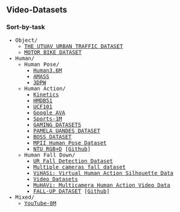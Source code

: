 ## Video-Datasets

### Sort-by-task

<div style="font-family:monospace;">
  <ul>
    <li>Object/
      <ul>
        <li><a href="http://videodatasets.org/UTUAV">THE UTUAV URBAN TRAFFIC DATASET</a></li>
        <li><a href="http://videodatasets.org/UrbanMotorbike">MOTOR BIKE DATASET</a></li>
      </ul>
    </li>
    <li>Human/
      <ul>
        <li>Human Pose/
          <ul>
            <li><a href="http://vision.imar.ro/human3.6m/description.php">Human3.6M</a></li>
            <li><a href="https://amass.is.tue.mpg.de/">AMASS</a></li>
            <li><a href="https://virtualhumans.mpi-inf.mpg.de/3DPW/">3DPW</a></li>
          </ul>
        </li>
        <li>Human Action/
          <ul>
            <li><a href="https://github.com/cvdfoundation/kinetics-dataset">Kinetics</a></li>
            <li><a href="https://serre-lab.clps.brown.edu/resource/hmdb-a-large-human-motion-database/">HMDB51</a>
            <li><a href="https://www.crcv.ucf.edu/data/UCF101.php">UCF101</a>
            <li><a href="https://research.google.com/ava/index.html">Google AVA</a>
            <li><a href="https://github.com/gtoderici/sports-1m-dataset/">Sports-1M</a>
            <li><a href="http://velastin.dynu.com/G3D/index.html">GAMING DATASETS</a></li>
            <li><a href="http://videodatasets.org/PAMELA-UANDES">PAMELA UANDES DATASET</a></li>
            <li><a href="http://videodatasets.org/BOSSdata">BOSS DATASET</a></li>
            <li><a href="http://human-pose.mpi-inf.mpg.de/">MPII Human Pose Dataset</a></li>
            <li><a href="https://rose1.ntu.edu.sg/dataset/actionRecognition/">NTU RGB+D</a> [<a href="https://github.com/shahroudy/NTURGB-D">Github</a>]</li>
          </ul>
        </li>
        <li>Human Fall Down/
          <ul>
            <li><a href="http://fenix.ur.edu.pl/~mkepski/ds/uf.html">UR Fall Detection Dataset</a></li>
            <li><a href="https://www.iro.umontreal.ca/~labimage/Dataset/">Multiple cameras fall dataset</a></li>
            <li><a href="http://velastin.dynu.com/VIHASI/">ViHASi: Virtual Human Action Silhouette Data</a></li>
            <li><a href="http://videodatasets.org/">Video Datasets</a></li>
            <li><a href="http://velastin.dynu.com/MuHAVi-MAS/">MuHAVi: Multicamera Human Action Video Data</a></li>
            <li><a href="https://sites.google.com/up.edu.mx/har-up/">FALL-UP DATASET</a> [<a href="https://github.com/jpnm561/HAR-UP">Github</a>]</li>
          </ul>
        </li>
      </ul>
    </li>
    <li>Mixed/
      <ul>
        <li><a href="https://research.google.com/youtube8m/index.html">YouTube-8M</a></li>
      </ul>
    </li>
  </ul>
</div>









<!-- 
### Sort-by-modality
<br>
video-datasets/<br>
<br><br>
updating....

-->


